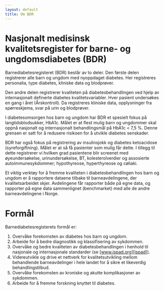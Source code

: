 ```yaml
---
layout: default
title: Om BDR
---
```


# Nasjonalt medisinsk kvalitetsregister for barne- og ungdomsdiabetes (BDR) 
Barnediabetesregisteret (BDR) består av to deler. Den første delen registrerer alle barn og ungdom med nyoppdaget diabetes. Her registreres personalia, type diabetes, kliniske data og blodprøver.

Den andre delen registrerer kvaliteten på diabetesbehandlingen ved hjelp av internasjonalt definerte diabetes kvalitetsvariabler. Hver pasient undersøkes en gang i året (Årskontroll). Da registreres kliniske data, opplysninger fra spørreskjema, svar på urin og blodprøver.

I diabetesomsorgen hos barn og ungdom har BDR et spesielt fokus på langtidsblodsukker, HbA1c. Målet er at flest mulig barn og ungdommer skal oppnå nasjonalt og internasjonalt behandlingsmål på HbA1c < 7,5 %. Denne grensen er satt for å redusere risikoen for å utvikle diabetes senskader.

BDR har også fokus på registrering av insulinsjokk og diabetes ketoacidose (syreforgiftning). Målet er at så få pasienter som mulig får dette. I tillegg til dette registrerer vi hvilken grad pasientene blir screenet med øyeundersøkelse, urinundersøkelse, BT, kolesterolverdier og assosierte autoimmunesykdommer; hypothyreose, hyperthyreose og cøliaki. 

Et viktig verktøy for å fremme kvaliteten i diabetesbehandlingen hos barn og ungdom er å rapportere dataene tilbake til barneavdelingene, der kvalitetsarbeidet skjer. Avdelingene får rapporter både på egne data, og rapporter på egne data sammenlignet (benchmarket) med alle de andre barneavdelingene i Norge. 

# Formål

Barnediabetesregisterets formål er:

1. Overvåke forekomsten av diabetes hos barn og ungdom.
2. Arbeide for å bedre diagnostikk og klassifisering av sykdommen.
3. Overvåke og bedre kvaliteten av diabetesbehandlingen i henhold til nasjonale og internasjonale standarder (se [www.ispad.org][ispad]).
4. Videreutvikle og drive et nettverk for kvalitetsutvikling mellom behandlende barneavdelinger i hele landet for å sikre et likeverdig behandlingstilbud.
5. Overvåke forekomsten av kroniske og akutte komplikasjoner av sykdommen.
6. Arbeide for å fremme forskning knyttet til diabetes.


[ispad]: https://www.ispad.org/
